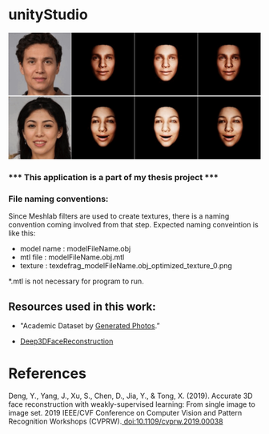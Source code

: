 # unityStudio

<p align="center"> 
<img src="/images/samples.gif">
</p>



### *** This application is a part of my thesis project ***

### File naming conventions:

Since Meshlab filters are used to create textures, there is a naming convention coming involved from that step.
Expected naming conveintion is like this:

- model name : modelFileName.obj
- mtl file   : modelFileName.obj.mtl
- texture    : texdefrag_modelFileName.obj_optimized_texture_0.png

*.mtl is not necessary for program to run. 



## Resources used in this work:

* "Academic Dataset by [Generated Photos](https://2e606b85-de83-415a-80eb-fd4ff6951e24.pipedrive.email/c/24m7392n47/0499788q94/z48ozwmvyq/0?redirectUrl=https%3A%2F%2Fgenerated.photos).”

* [Deep3DFaceReconstruction ](https://github.com/microsoft/Deep3DFaceReconstruction)


# References

Deng, Y., Yang, J., Xu, S., Chen, D., Jia, Y., &amp; Tong, X. (2019). Accurate 3D face reconstruction with weakly-supervised learning: From single image to image set. 2019 IEEE/CVF Conference on Computer Vision and Pattern Recognition Workshops (CVPRW).[ doi:10.1109/cvprw.2019.00038 ](https://ieeexplore.ieee.org/document/9025463) 


